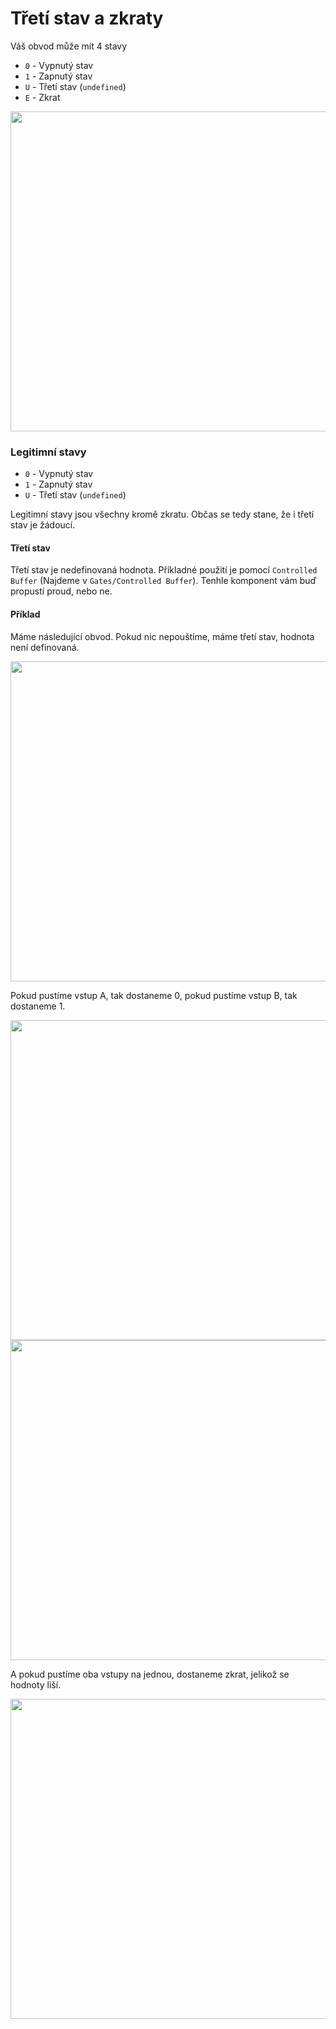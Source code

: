 # Třetí stav a zkraty

Váš obvod může mít 4 stavy

- `0` - Vypnutý stav
- `1` - Zapnutý stav
- `U` - Třetí stav (`undefined`)
- `E` - Zkrat

<img src="./img/logisim-stavy-1.png" width="512px">

### Legitimní stavy

- `0` - Vypnutý stav
- `1` - Zapnutý stav
- `U` - Třetí stav (`undefined`)

Legitimní stavy jsou všechny kromě zkratu. Občas se tedy stane, že i třetí stav je žádoucí.

#### Třetí stav

Třetí stav je nedefinovaná hodnota. Příkladné použití je pomocí `Controlled Buffer` (Najdeme v `Gates/Controlled Buffer`). Tenhle komponent vám buď propustí proud, nebo ne.

#### Příklad

Máme následující obvod. Pokud nic nepouštíme, máme třetí stav, hodnota není definovaná.

<img src="./img/logisim-stavy-2.png" width="512px">

Pokud pustíme vstup A, tak dostaneme 0, pokud pustíme vstup B, tak dostaneme 1.

<img src="./img/logisim-stavy-3.png" width="512px">

<img src="./img/logisim-stavy-4.png" width="512px">

A pokud pustíme oba vstupy na jednou, dostaneme zkrat, jelikož se hodnoty liší.

<img src="./img/logisim-stavy-5.png" width="512px">
